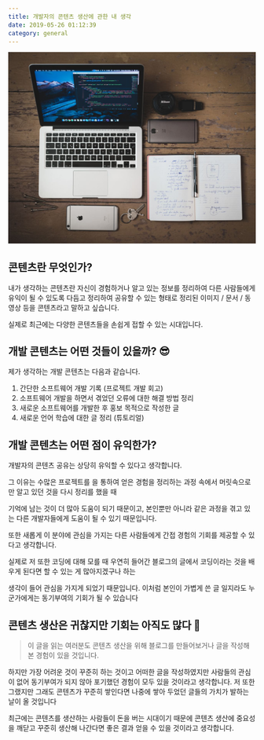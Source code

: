 ```yaml
---
title: 개발자의 콘텐츠 생산에 관한 내 생각
date: 2019-05-26 01:12:39
category: general
---
```


<img src="../../assets/2019-05-26/content.jpg">

## 콘텐츠란 무엇인가? 
내가 생각하는 콘텐츠란 자신이 경험하거나 알고 있는 정보를 정리하여 다른 사람들에게 유익이 될 수 있도록 다듬고 정리하여 공유할 수 있는 형태로 정리된 이미지 / 문서 / 동영상 등을 콘텐츠라고 말하고 싶습니다.

실제로 최근에는 다양한 콘텐츠들을 손쉽게 접할 수 있는 시대입니다.
 

## 개발 콘텐츠는 어떤 것들이 있을까? 😎
제가 생각하는 개발 콘텐츠는 다음과 같습니다. 

1. 간단한 소프트웨어 개발 기록 (프로젝트 개발 회고) 
2. 소프트웨어 개발을 하면서 겪었던 오류에 대한 해결 방법 정리 
3. 새로운 소프트웨어를 개발한 후 홍보 목적으로 작성한 글 
4. 새로운 언어 학습에 대한 글 정리 (튜토리얼) 

## 개발 콘텐츠는 어떤 점이 유익한가?
개발자의 콘텐츠 공유는 상당히 유익할 수 있다고 생각합니다. 

그 이유는 수많은 프로젝트를 을 통하여 얻은 경험을 정리하는 과정 속에서 머릿속으로만 알고 있던 것을 다시 정리를 했을 때

기억에 남는 것이 더 많아 도움이 되기 때문이고, 본인뿐만 아니라 같은 과정을 겪고 있는 다른 개발자들에게 도움이 될 수 있기 때문입니다. 

 

또한 새롭게 이 분야에 관심을 가지는 다른 사람들에게 간접 경험의 기회를 제공할 수 있다고 생각합니다. 

실제로 저 또한 코딩에 대해 모를 때 우연히 들어간 블로그의 글에서 코딩이라는 것을 배우게 된다면 할 수 있는 게 많아지겠구나 하는 

생각이 들어 관심을 가지게 되었기 때문입니다.  이처럼 본인이 가볍게 쓴 글 일지라도 누군가에게는 동기부여의 기회가 될 수 있습니다

 

## 콘텐츠 생산은 귀찮지만 기회는 아직도 많다 🚀
>이 글을 읽는 여러분도 콘텐츠 생산을 위해 블로그를 만들어보거나 글을 작성해본 경험이 있을 것입니다. 

하지만 가장 어려운 것이 꾸준히 하는 것이고 어떠한 글을 작성하였지만 사람들의 관심이 없어 동기부여가 되지 않아 포기했던 경험이 모두 있을 것이라고 생각합니다. 저 또한 그랬지만 그래도 콘텐츠가 꾸준히 쌓인다면 나중에 쌓아 두었던 글들의 가치가 발하는 날이 올 것입니다 

최근에는 콘텐츠를 생산하는 사람들이 돈을 버는 시대이기 때문에 콘텐츠 생산에 중요성을 깨닫고 꾸준히 생산해 나간다면 
좋은 결과 얻을 수 있을 것이라고 생각합니다. 

